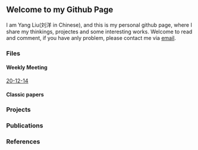 ## Welcome to my Github Page
I am Yang Liu(刘洋 in Chinese), and this is my personal github page, where I share my thinkings, projectes and some interesting works. Welcome to read and comment, if you have anly problem, please contact me via [email](mailto:yang_liu20@fudan.edu.cn).

### Files

#### Weekly Meeting

[20-12-14](https://github.com/langeliu/WeeklyMettings/blob/main/201214-MIL%E5%AE%9E%E9%AA%8C%E5%A4%8D%E7%8E%B0%E7%AC%94%E8%AE%B0.md) 


#### Classic papers

### Projects

### Publications 

### References
